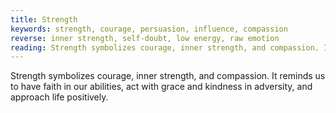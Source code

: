 ```yaml
---
title: Strength
keywords: strength, courage, persuasion, influence, compassion
reverse: inner strength, self-doubt, low energy, raw emotion
reading: Strength symbolizes courage, inner strength, and compassion. It reminds us to have faith in our abilities, act with grace and kindness in adversity, and approach life positively. As you consider the energy of Strength, ask yourself - what challenges have I overcome that have made me stronger? How can I tap into my inner strength and courage to face current challenges? In what ways can I show compassion and kindness to myself and others? How can I use my influence and persuasion to create positive change?
---
```


Strength symbolizes courage, inner strength, and compassion. It reminds us to have faith in our abilities, act with grace and kindness in adversity, and approach life positively.
